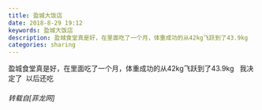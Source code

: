 ```yaml
---
title: 盈城大饭店
date: 2018-8-29 19:12
keywords: 盈城大饭店
description: 盈城食堂真是好，在里面吃了一个月，体重成功的从42kg飞跃到了43.9kg   我决定了  以后还吃
categories: sharing
---
```

<td class="t_f" id="postmessage_1699875">

盈城食堂真是好，在里面吃了一个月，体重成功的从42kg飞跃到了43.9kg   我决定了  以后还吃</td>
###### 转载自[菲龙网]